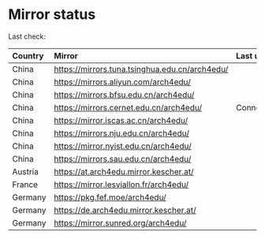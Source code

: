 <script src="./time.js"></script>
# Mirror status
Last check: <script type="text/javascript">localize(1740457608.2280576);</script>

|Country|Mirror|Last update|
|:------|:-----|:----------|
|China|https://mirrors.tuna.tsinghua.edu.cn/arch4edu/|<script type="text/javascript">localize(1740422549);</script>|
|China|https://mirrors.aliyun.com/arch4edu/|<script type="text/javascript">localize(1740422549);</script>|
|China|https://mirrors.bfsu.edu.cn/arch4edu/|<script type="text/javascript">localize(1740422549);</script>|
|China|https://mirrors.cernet.edu.cn/arch4edu/|ConnectionError|
|China|https://mirror.iscas.ac.cn/arch4edu/|<script type="text/javascript">localize(1740422549);</script>|
|China|https://mirrors.nju.edu.cn/arch4edu/|<script type="text/javascript">localize(1740379346);</script>|
|China|https://mirror.nyist.edu.cn/arch4edu/|<script type="text/javascript">localize(1740422549);</script>|
|China|https://mirrors.sau.edu.cn/arch4edu/|<script type="text/javascript">localize(1731653531);</script>|
|Austria|https://at.arch4edu.mirror.kescher.at/|<script type="text/javascript">localize(1740422549);</script>|
|France|https://mirror.lesviallon.fr/arch4edu/|<script type="text/javascript">localize(1740422549);</script>|
|Germany|https://pkg.fef.moe/arch4edu/|<script type="text/javascript">localize(1740422549);</script>|
|Germany|https://de.arch4edu.mirror.kescher.at/|<script type="text/javascript">localize(1740422549);</script>|
|Germany|https://mirror.sunred.org/arch4edu/|<script type="text/javascript">localize(1740422549);</script>|

<script src="./tablefilter/tablefilter.js"></script>
<script src="./table.js"></script>